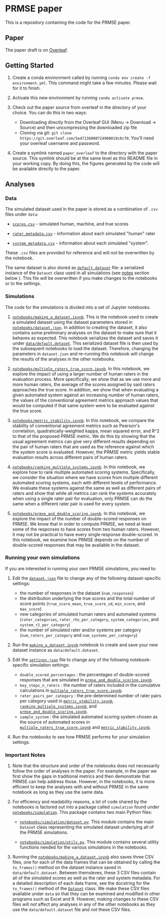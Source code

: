 # PRMSE paper

This is a repository containing the code for the PRMSE paper.

## Paper

The paper draft is on [Overleaf](https://www.overleaf.com/3645379311byhfvpvjczht).

## Getting Started

1. Create a conda environment called by running `conda env create -f environment.yml`. This command might take a few minutes. Please wait for it to finish.

2. Activate this new environment by running `conda activate prmse`.

3. Check out the paper source from overleaf in the directory of your choice. You can do this in two ways: 
    - Downloading directly from the Overleaf GUI (Menu -> Download -> Source) and then uncompressing the downloaded zip file
    - Cloning via git: `git clone https://git.overleaf.com/5e47136080724900019c0cf0`. You'll need your overleaf username and password.

4. Create a symlink named `paper_overleaf` to the directory with the paper source. This symlink should be at the same level as this README file in your working copy. By doing this, the figures generated by the code will be available directly to the paper.

## Analyses

### Data

The simulated dataset used in the paper is stored as a combination of `.csv` files under `data`:

- [`scores.csv`](data/scores.csv) - simulated human, machine, and true scores

- [`rater_metadata.csv`](data/rater_metadata.csv) - information about each simulated "human" rater

- [`system_metadata.csv`](data/system_metadata.csv) - information about each simulated "system".

These `.csv` files are provided for reference and will *not* be overwritten by the notebook. 

The same dataset is also stored as [`default.dataset`](data/default.dataset) file: a serialized instance of the `Dataset` class used in all simulations (see [notes](#important-notes) section below ). This file *will* be overwritten if you make changes to the notebooks or to the settings. 

### Simulations

The code for the simulations is divided into a set of Jupyter notebooks.  

1. [`notebooks/making_a_dataset.ipynb`](notebooks/making_a_dataset.ipynb). This is the notebook used to create a simulated dataset using the dataset parameters stored in [`notebooks/dataset.json`](notebooks/dataset.json). In addition to creating the dataset, it also contains some preliminary analyses on the dataset to make sure that it behaves as expected. This notebook serializes the dataset and saves it under [`data/default.detaset`](data/default.dataset). This serialized dataset file is then used by the subsequent notebooks to load the dataset. Therefore, changing the parameters in `dataset.json` and re-running this notebook will change the results of the analyses in the other notebooks.

2. [`notebooks/multiple_raters_true_score.ipynb`](notebooks/multiple_raters_true_score.ipynb).  In this notebook, we explore the impact of using a larger number of human raters in the evaluation process. More specifically, we show that as we use more and more human raters, the average of the scores assigned by said raters approaches the true score. In addition, we show that when evaluating a given automated system against an increasing number of human raters, the values of the conventional agreement metrics approach values that would be computed if that same system were to be evaluated against the true score.

3. [`notebooks/metric_stability.ipynb`](notebooks/metric_stability.ipynb). In this notebook, we compare the stability of conventional agreement metrics such as Pearson's correlation, quadratically-weighted kappa, mean squared error, and R^2 to that of the proposed PRMSE metric. We do this by showing that the usual agreement metrics can give very different results depending on the pair of human raters that are used as the reference against which the system score is evaluated. However, the PRMSE metric yields stable evaluation results across different pairs of human raters.

4. [`notebooks/ranking_multiple_systems.ipynb`](notebooks/ranking_multiple_systems.ipynb). In this notebook, we explore how to rank multiple automated scoring systems. Specifically, we consider the situation where we have scores from multiple different automated scoring systems, each with different levels of performance.  We evaluate these systems against the same as well as different pairs of raters and show that while all metrics can rank the systems accurately when using a single rater pair for evaluation, only PRMSE can do the same when a different rater pair is used for every system.

5. [`notebooks/prmse_and_double_scoring.ipynb`](notebooks/prmse_and_double_scoring.ipynb). In this notebook, we explore the impact of the number of double-scored responses on PRMSE. We know that in order to compute PRMSE, we need at least some of the responses to have scores from two human raters. However, it may not be practical to have every single response double-scored. In this notebook, we examine how PRMSE depends on the number of double-scored responses that may be available in the dataset.

### Running your own simulations

If you are interested in running your own PRMSE simulations, you need to:

1. Edit the [`dataset.json`](notebooks/dataset.json) file to change any of the following dataset-specific settings:
    - the number of responses in the dataset (`num_responses`)
    - the distribution underlying the true scores and the total number of score points (`true_score_mean`, `true_score_sd`, `min_score`, and `max_score`)
    - new categories of simulated human raters and automated systems (`rater_categories`, `rater_rho_per_category`, `system_categories`, and `system_r2_per_category`)
    - the number of simulated rater and/or systems per category (`num_raters_per_category` and `num_systems_per_category`)

2. Run the [`making_a_dataset.ipynb`](notebooks/making_a_dataset.ipynb) notebook to create and save your new dataset instance as `data/default.dataset`.

3. Edit the [`settings.json`](notebooks/settings.json) file to change any of the following notebook-specific simulation settings:
    - `double_scored_percentages` : the percentages of double-scored responses that are simulated in [`prmse_and_double_scoring.ipynb`](notebooks/prmse_and_double_scoring.ipynb).
    - `key_steps_n_raters` : the number of raters included in the cumulative calculations in [`multiple_raters_true_score.ipynb`](notebooks/multiple_raters_true_score.ipynb).
    - `rater_pairs_per_category` : the pre-determined number of rater pairs per category used in  [`metric_stability.ipynb`](notebooks/metric_stability.ipynb), [`ranking_multiple_systems.ipynb`](notebooks/ranking_multiple_systems.ipynb), and [`prmse_and_double_scoring.ipynb`](notebooks/prmse_and_double_scoring.ipynb).
    - `sample_system` : the simulated automated scoring system chosen as the source of automated scores in [`multiple_raters_true_score.ipynb`](notebooks/multiple_raters_true_score.ipynb) and [`metric_stability.ipynb`](notebooks/metric_stability.ipynb).

3. Run the notebooks to see how PRMSE performs for your simulation settings.

### Important Notes

1. Note that the structure and order of the notebooks does not necessarily follow the order of analyses in the paper. For example, in the paper we first show the gaps in traditional metrics and then demonstrate that PRMSE can help address those. However, in the notebooks, it is more efficient to keep the analyses with and without PRMSE in the same notebook as long as they use the same data. 

2. For efficiency and readability reasons, a lot of code shared by the notebooks is factored out into a package called `simulation` found under [`notebooks/simulation`](notebooks/simulation). This package contains two main Python files:

    - [`notebooks/simulation/dataset.py`](notebooks/simulation/dataset.py). This module contains the main ``Dataset`` class representing the simulated dataset underlying all of the PRMSE simulations.

    - [`notebooks/simulation/utils.py`](notebooks/simulation/dataset.py). This module contains several utility functions needed for the various simulations in the notebooks.

3. Running the [`notebooks/making_a_dataset.ipynb`](notebooks/making_a_dataset.ipynb) also saves three CSV files, one for each of the data frames that can be obtained by calling the `to_frames()` method on the dataset instance saved in `data/default.dataset`. Between themsleves, these 3 CSV files contain all of the simulated scores as well as the rater and system metadata. For a detailed description of each data frame, see the docstring for the `to_frames()` method of the [`Dataset`](notebooks/simulation/dataset.py) class. We make these CSV files available under `data` so that they can be examined and modified in other programs such as Excel and R. However, making changes to these CSV files will _not_ affect any analyses in any of the other notebooks as they use the `data/default.dataset` file and _not_ these CSV files.
